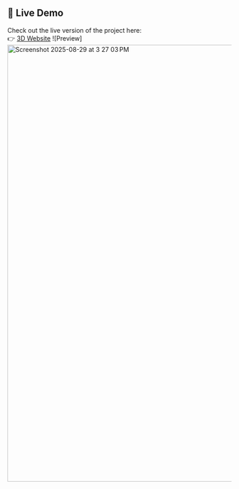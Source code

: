 
## 🚀 Live Demo

Check out the live version of the project here:  
👉 [3D Website](https://niveditabhagat.github.io/3D-Website/)
![Preview]<img width="1512" height="982" alt="Screenshot 2025-08-29 at 3 27 03 PM" src="https://github.com/user-attachments/assets/d14b7f85-25f7-4631-a127-016c9e251d1c" />
